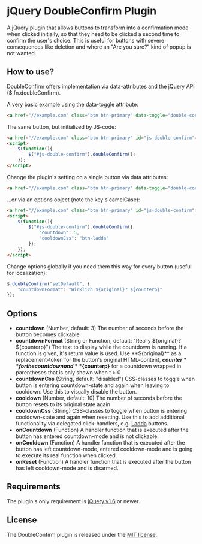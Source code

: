 jQuery DoubleConfirm Plugin
===========================

A jQuery plugin that allows buttons to transform into a confirmation mode when clicked initially, so that they need to be clicked a second time to confirm the user's choice.
This is useful for buttons with severe consequences like deletion and where an "Are you sure?" kind of popup is not wanted.



How to use?
-----------

DoubleConfirm offers implementation via data-attributes and the jQuery API ($.fn.doubleConfirm).

A very basic example using the data-toggle attribute:
```html
<a href="//example.com" class="btn btn-primary" data-toggle="double-confirm">Go to example.com</a>
```

The same button, but initialized by JS-code:
```html
<a href="//example.com" class="btn btn-primary" id="js-double-confirm">Go to example.com</a>
<script>
	$(function(){
		$("#js-double-confirm").doubleConfirm();
	});
</script>
```

Change the plugin's setting on a single button via data attributes:
```html
<a href="//example.com" class="btn btn-primary" data-toggle="double-confirm" data-countdown="5" data-cooldown-css="btn-ladda">Go to example.com</a>
```

...or via an options object (note the key's camelCase):
```html
<a href="//example.com" class="btn btn-primary" id="js-double-confirm">Go to example.com</a>
<script>
	$(function(){
		$("#js-double-confirm").doubleConfirm({
			"countdown": 5,
			"cooldownCss": "btn-ladda"
		});
	});
</script>
```

Change options globally if you need them this way for every button (useful for localization):
```javascript
$.doubleConfirm("setDefault", {
	"countdownFormat": "Wirklich ${original}? ${counterp}"
});
```


Options
-------

* **countdown** (Number, default: 3)
  The number of seconds before the button becomes clickable
* **countdownFormat** (String or Function, default: "Really ${original}? ${counterp}")
  The text to display while the countdown is running. If a function is given, it's return value is used. Use **${original}** as a replacement-token for the button's original HTML-content, **${counter}** for the countdown and **${counterp}** for a countdown wrapped in parentheses that is only shown when t > 0
* **countdownCss** (String, default: "disabled")
  CSS-classes to toggle when button is entering countdown-state and again when leaving to cooldown. Use this to visually disable the button.
* **cooldown** (Number, default: 10)
  The number of seconds before the button resets to its original state again
* **cooldownCss** (String)
  CSS-classes to toggle when button is entering cooldown-state and again when resetting. Use this to add additional functionality via delegated click-handlers, e.g. [Ladda](http://lab.hakim.se/ladda/) buttons.
* **onCountdown** (Function)
  A handler function that is executed after the button has entered countdown-mode and is not clickable.
* **onCooldown** (Function)
  A handler function that is executed after the button has left countdown-mode, entered cooldown-mode and is going to execute its real function when clicked.
* **onReset** (Function)
  A handler function that is executed after the button has left cooldown-mode and is disarmed.



Requirements
------------

The plugin's only requirement is [jQuery v1.6](http://jquery.com/) or newer.



License
-------

The DoubleConfirm plugin is released under the [MIT license](http://www.opensource.org/licenses/MIT).